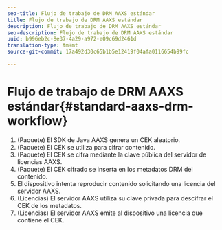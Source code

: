 ```yaml
---
seo-title: Flujo de trabajo de DRM AAXS estándar
title: Flujo de trabajo de DRM AAXS estándar
description: Flujo de trabajo de DRM AAXS estándar
seo-description: Flujo de trabajo de DRM AAXS estándar
uuid: b996eb2c-8e37-4a29-a972-e09c69d2461d
translation-type: tm+mt
source-git-commit: 17a492d30c65b1b5e12419f04afa0116654b99fc

---
```



# Flujo de trabajo de DRM AAXS estándar{#standard-aaxs-drm-workflow}

1. (Paquete) El SDK de Java AAXS genera un CEK aleatorio.
1. (Paquete) El CEK se utiliza para cifrar contenido.
1. (Paquete) El CEK se cifra mediante la clave pública del servidor de licencias AAXS.
1. (Paquete) El CEK cifrado se inserta en los metadatos DRM del contenido.
1. El dispositivo intenta reproducir contenido solicitando una licencia del servidor AAXS.
1. (Licencias) El servidor AAXS utiliza su clave privada para descifrar el CEK de los metadatos.
1. (Licencias) El servidor AAXS emite al dispositivo una licencia que contiene el CEK.
